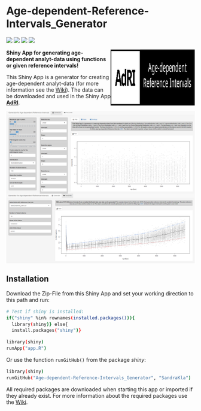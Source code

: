 # Age-dependent-Reference-Intervals_Generator 

[![](https://img.shields.io/github/license/SandraKla/Age-dependent-Reference-Intervals.svg)]()
[![](https://img.shields.io/github/last-commit/SandraKla/Age-dependent-Reference-Intervals/master.svg)]()
[![](https://img.shields.io/github/languages/count/SandraKla/Age-dependent-Reference-Intervals.svg)]()
[![](https://img.shields.io/github/languages/top/SandraKla/Age-dependent-Reference-Intervals.svg)]()

<img src="www/Logo.svg" width="225px" height="150px" align="right"/>

**Shiny App for generating age-dependent analyt-data using functions or given reference intervals!**

This Shiny App is a generator for creating age-dependent analyt-data (for more information see the [Wiki](https://github.com/SandraKla/Age-dependent-Reference-Intervals_Generator/wiki)). The data can be downloaded and used in the Shiny App [**AdRI**](https://github.com/SandraKla/Age-dependent-Reference-Intervals/wiki/Dataset#adri-generator). 

<img src="www/shiny_generator.png" align="center"/>
<img src="www/shiny_percentile.png" align="center"/>

## Installation 

Download the Zip-File from this Shiny App and set your working direction to this path and run:

```bash
# Test if shiny is installed:
if("shiny" %in% rownames(installed.packages())){
  library(shiny)} else{
  install.packages("shiny")}
```

```bash
library(shiny)
runApp("app.R")
```
Or use the function ```runGitHub()``` from the package *shiny*:

```bash
library(shiny)
runGitHub("Age-dependent-Reference-Intervals_Generator", "SandraKla")
```

All required packages are downloaded when starting this app or imported if they already exist. For more information about the required packages use the [Wiki](https://github.com/SandraKla/Age-dependent-Reference-Intervals_Generator/wiki).